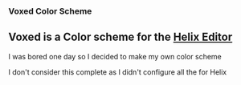 ### Voxed Color Scheme

## Voxed is a Color scheme for the [Helix Editor](https://helix-editor.com/)

I was bored one day so I decided to make my own color scheme

I don't consider this complete as I didn't configure all the for Helix
